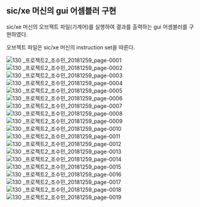 ## sic/xe 머신의 gui 어셈블러 구현
sic/xe 머신의 오브젝트 파일(기계어)를 실행하여 결과를 출력하는 gui 어셈블러를 구현하였다.

오브젝트 파일은 sic/xe 머신의 instruction set을 따른다.

![130 _프로젝트2_조수민_20181259_page-0001](https://github.com/user-attachments/assets/0afe8c83-97d7-4843-997d-7f9fb945bfae)
![130 _프로젝트2_조수민_20181259_page-0002](https://github.com/user-attachments/assets/69737889-fdbe-44e0-8f1c-14067e1da387)
![130 _프로젝트2_조수민_20181259_page-0003](https://github.com/user-attachments/assets/3bf41e55-59b4-432c-96f4-787b85ad8f3b)
![130 _프로젝트2_조수민_20181259_page-0004](https://github.com/user-attachments/assets/d4716e6e-98dd-43e6-a5de-5fe5e9cb3d10)
![130 _프로젝트2_조수민_20181259_page-0005](https://github.com/user-attachments/assets/316fe7d6-9ae2-4bd7-ba74-9389befc8b4e)
![130 _프로젝트2_조수민_20181259_page-0006](https://github.com/user-attachments/assets/318372f3-c6b9-4f14-8f4b-a83a8ea8f7c2)
![130 _프로젝트2_조수민_20181259_page-0007](https://github.com/user-attachments/assets/e45354c7-7970-4676-9001-0a590dabe683)
![130 _프로젝트2_조수민_20181259_page-0008](https://github.com/user-attachments/assets/a35ded61-d791-452c-9b02-e026ddc6389e)
![130 _프로젝트2_조수민_20181259_page-0009](https://github.com/user-attachments/assets/e5cc9d2e-a4ea-4c52-b34d-741e2b7809df)
![130 _프로젝트2_조수민_20181259_page-0010](https://github.com/user-attachments/assets/faf7f933-5950-4e9e-8621-99e1834ddc11)
![130 _프로젝트2_조수민_20181259_page-0011](https://github.com/user-attachments/assets/6aec72ce-75b2-4df2-9d9f-7d595525796c)
![130 _프로젝트2_조수민_20181259_page-0012](https://github.com/user-attachments/assets/21317cbf-438c-481d-ad51-a903a6d0202a)
![130 _프로젝트2_조수민_20181259_page-0013](https://github.com/user-attachments/assets/70d300a3-1ff0-4f15-9b0b-cf2e7885c15e)
![130 _프로젝트2_조수민_20181259_page-0014](https://github.com/user-attachments/assets/ea6911ce-b62b-4b62-ba13-cc128ff15688)
![130 _프로젝트2_조수민_20181259_page-0015](https://github.com/user-attachments/assets/4200dea8-9f9b-4710-9c9b-c760873ad9d8)
![130 _프로젝트2_조수민_20181259_page-0016](https://github.com/user-attachments/assets/2e21f179-8e35-424e-86cb-e0d284f581f9)
![130 _프로젝트2_조수민_20181259_page-0017](https://github.com/user-attachments/assets/0b72e0f2-d03c-4007-a071-2fe74101f280)
![130 _프로젝트2_조수민_20181259_page-0018](https://github.com/user-attachments/assets/3a71e128-96b7-4b5d-8a03-3a020d2c2493)
![130 _프로젝트2_조수민_20181259_page-0019](https://github.com/user-attachments/assets/f87c540e-d195-41fa-980e-f51e4ec6e832)